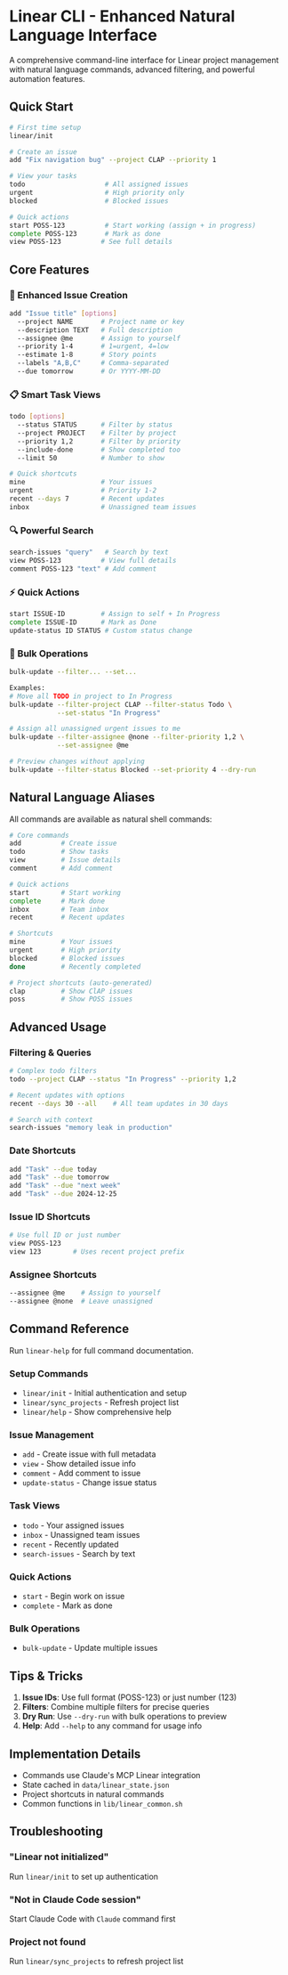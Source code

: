 # Linear CLI - Enhanced Natural Language Interface

A comprehensive command-line interface for Linear project management with natural language commands, advanced filtering, and powerful automation features.

## Quick Start

```bash
# First time setup
linear/init

# Create an issue
add "Fix navigation bug" --project CLAP --priority 1

# View your tasks
todo                    # All assigned issues
urgent                  # High priority only  
blocked                 # Blocked issues

# Quick actions
start POSS-123          # Start working (assign + in progress)
complete POSS-123       # Mark as done
view POSS-123          # See full details
```

## Core Features

### 🚀 Enhanced Issue Creation
```bash
add "Issue title" [options]
  --project NAME       # Project name or key
  --description TEXT   # Full description
  --assignee @me       # Assign to yourself
  --priority 1-4       # 1=urgent, 4=low
  --estimate 1-8       # Story points
  --labels "A,B,C"     # Comma-separated
  --due tomorrow       # Or YYYY-MM-DD
```

### 📋 Smart Task Views
```bash
todo [options]
  --status STATUS      # Filter by status
  --project PROJECT    # Filter by project
  --priority 1,2       # Filter by priority
  --include-done       # Show completed too
  --limit 50           # Number to show

# Quick shortcuts
mine                   # Your issues
urgent                 # Priority 1-2
recent --days 7        # Recent updates
inbox                  # Unassigned team issues
```

### 🔍 Powerful Search
```bash
search-issues "query"   # Search by text
view POSS-123          # View full details
comment POSS-123 "text" # Add comment
```

### ⚡ Quick Actions
```bash
start ISSUE-ID         # Assign to self + In Progress
complete ISSUE-ID      # Mark as Done
update-status ID STATUS # Custom status change
```

### 🔄 Bulk Operations
```bash
bulk-update --filter... --set...

Examples:
# Move all TODO in project to In Progress
bulk-update --filter-project CLAP --filter-status Todo \
            --set-status "In Progress"

# Assign all unassigned urgent issues to me
bulk-update --filter-assignee @none --filter-priority 1,2 \
            --set-assignee @me

# Preview changes without applying
bulk-update --filter-status Blocked --set-priority 4 --dry-run
```

## Natural Language Aliases

All commands are available as natural shell commands:

```bash
# Core commands
add          # Create issue
todo         # Show tasks
view         # Issue details
comment      # Add comment

# Quick actions  
start        # Start working
complete     # Mark done
inbox        # Team inbox
recent       # Recent updates

# Shortcuts
mine         # Your issues
urgent       # High priority
blocked      # Blocked issues
done         # Recently completed

# Project shortcuts (auto-generated)
clap         # Show ClAP issues
poss         # Show POSS issues
```

## Advanced Usage

### Filtering & Queries
```bash
# Complex todo filters
todo --project CLAP --status "In Progress" --priority 1,2

# Recent updates with options
recent --days 30 --all    # All team updates in 30 days

# Search with context
search-issues "memory leak in production"
```

### Date Shortcuts
```bash
add "Task" --due today
add "Task" --due tomorrow  
add "Task" --due "next week"
add "Task" --due 2024-12-25
```

### Issue ID Shortcuts
```bash
# Use full ID or just number
view POSS-123
view 123        # Uses recent project prefix
```

### Assignee Shortcuts
```bash
--assignee @me    # Assign to yourself
--assignee @none  # Leave unassigned
```

## Command Reference

Run `linear-help` for full command documentation.

### Setup Commands
- `linear/init` - Initial authentication and setup
- `linear/sync_projects` - Refresh project list
- `linear/help` - Show comprehensive help

### Issue Management  
- `add` - Create issue with full metadata
- `view` - Show detailed issue info
- `comment` - Add comment to issue
- `update-status` - Change issue status

### Task Views
- `todo` - Your assigned issues
- `inbox` - Unassigned team issues  
- `recent` - Recently updated
- `search-issues` - Search by text

### Quick Actions
- `start` - Begin work on issue
- `complete` - Mark as done

### Bulk Operations
- `bulk-update` - Update multiple issues

## Tips & Tricks

1. **Issue IDs**: Use full format (POSS-123) or just number (123)
2. **Filters**: Combine multiple filters for precise queries
3. **Dry Run**: Use `--dry-run` with bulk operations to preview
4. **Help**: Add `--help` to any command for usage info

## Implementation Details

- Commands use Claude's MCP Linear integration
- State cached in `data/linear_state.json`
- Project shortcuts in natural commands
- Common functions in `lib/linear_common.sh`

## Troubleshooting

### "Linear not initialized"
Run `linear/init` to set up authentication

### "Not in Claude Code session"  
Start Claude Code with `Claude` command first

### Project not found
Run `linear/sync_projects` to refresh project list
